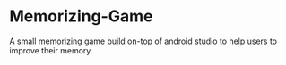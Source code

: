 # Memorizing-Game
A small memorizing game build on-top of android studio to help users to improve their memory.
